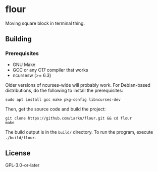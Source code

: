 # flour

Moving square block in terminal thing.

## Building

### Prerequisites

- GNU Make
- GCC or any C17 compiler that works
- ncursesw (>= 6.3)

Older versions of ncurses-wide will probably work. For Debian-based
distributions, do the following to install the prerequisites:

    sudo apt install gcc make pkg-config libncurses-dev

Then, get the source code and build the project:

    git clone https://github.com/iarkn/flour.git && cd flour
    make

The build output is in the `build/` directory. To run the program, execute
`./build/flour`.

## License

GPL-3.0-or-later
